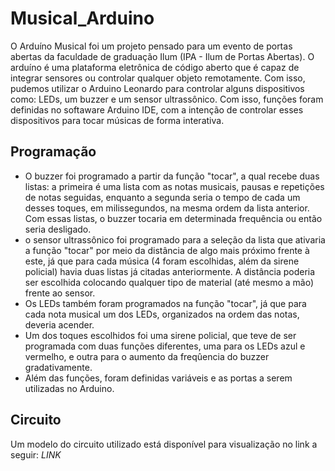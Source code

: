 # Musical_Arduino

O Arduíno Musical foi um projeto pensado para um evento de portas abertas da faculdade de graduação Ilum (IPA - Ilum de Portas Abertas). O arduíno é uma plataforma eletrônica de código aberto que é capaz de integrar sensores ou controlar qualquer objeto remotamente. Com isso, pudemos utilizar o Arduino Leonardo para controlar alguns dispositivos como: LEDs, um buzzer e um sensor ultrassônico. Com isso, funções foram definidas no softaware Arduino IDE, com a intenção de controlar esses dispositivos para tocar músicas de forma interativa.

## Programação

- O buzzer foi programado a partir da função "tocar", a qual recebe duas listas: a primeira é uma lista com as notas musicais, pausas e repetições de notas seguidas, enquanto a segunda seria o tempo de cada um desses toques, em milissegundos, na mesma ordem da lista anterior. Com essas listas, o buzzer tocaria em determinada frequência ou então seria desligado.
- o sensor ultrassônico foi programado para a seleção da lista que ativaria a função "tocar" por meio da distância de algo mais próximo frente à este, já que para cada música (4 foram escolhidas, além da sirene policial) havia duas listas já citadas anteriormente. A distância poderia ser escolhida colocando qualquer tipo de material (até mesmo a mão) frente ao sensor.
- Os LEDs também foram programados na função "tocar", já que para cada nota musical um dos LEDs, organizados na ordem das notas, deveria acender.
- Um dos toques escolhidos foi uma sirene policial, que teve de ser programada com duas funções diferentes, uma para os LEDs azul e vermelho, e outra para o aumento da freqûencia do buzzer gradativamente.
- Além das funções, foram definidas variáveis e as portas a serem utilizadas no Arduino.

## Circuito

Um modelo do circuito utilizado está disponível para visualização no link a seguir: *LINK*
